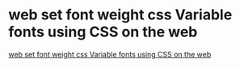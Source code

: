 # web set font weight css Variable fonts using CSS on the web
[web set font weight css Variable fonts using CSS on the web](https://aiwithcloud.com/2022/09/19/web_set_font_weight_css_variable_fonts_using_css_on_the_web/)
